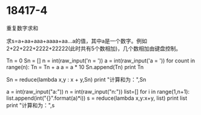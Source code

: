 # 18417-4
重复数字求和


求s=a+aa+aaa+aaaa+aa...a的值，其中a是一个数字。例如2+22+222+2222+22222(此时共有5个数相加)，几个数相加由键盘控制。

Tn = 0
Sn = []
n = int(raw_input('n = '))
a = int(raw_input('a = '))
for count in range(n):
    Tn = Tn + a
    a = a * 10
    Sn.append(Tn)
    print Tn
 
Sn = reduce(lambda x,y : x + y,Sn)
print "计算和为：",Sn




a = int(raw_input("a:"))
n = int(raw_input("n:"))
list=[]
for i in range(1,n+1):
    list.append(int("{}".format(a)*i))
s = reduce(lambda x,y:x+y, list)
print list
print "计算和为：",s

